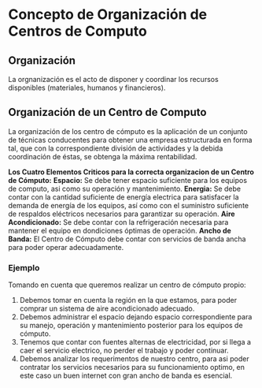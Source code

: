 # Concepto de Organización de Centros de Computo
## Organización
La orgnanización es el acto de disponer y coordinar los recursos disponibles (materiales, humanos y financieros).

## Organización de un Centro de Computo
La organización  de  los centro de cómputo es la aplicación de un conjunto de técnicas conducentes para obtener una empresa estructurada en forma tal, que con la correspondiente división de actividades y la debida coordinación de éstas, se obtenga la máxima rentabilidad.
 
**Los Cuatro Elementos Criticos para la correcta organizacion de un Centro de Cómputo:**
**Espacio:** Se debe tener espacio suficiente para los equipos de computo, asi como su operación y mantenimiento.
**Energia:** Se debe contar con la cantidad suficiente de energía electrica para satisfacer la demanda de energía de los equipos, así como con el suministro suficiente de respaldos eléctricos necesarios para garantizar su operación.
**Aire Acondicionado:** Se debe contar con la refrigeración necesaria para mantener el equipo en dondiciones óptimas de operación.
**Ancho de Banda:** El Centro de Cómputo debe contar con servicios de banda ancha para poder operar adecuadamente.

### Ejemplo
Tomando en cuenta que queremos realizar un centro de cómputo propio:
1. Debemos tomar en cuenta la región en la que estamos, para poder comprar un sistema de aire acondicionado adecuado.
2. Debemos administrar el espacio dejando espacio correspondiente para su manejo, operación y mantenimiento posterior para los equipos de cómputo.
3. Tenemos que contar con fuentes alternas de electricidad, por si llega a caer el servicio electrico, no perder el trabajo y poder continuar.
4. Debemos analizar los requerimentos de nuestro centro, para asi poder contratar los servicios necesarios para su funcionamiento optimo, en este caso un buen internet con gran ancho de banda es esencial.
 